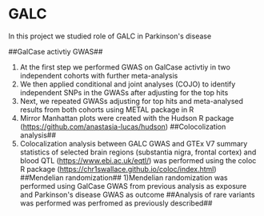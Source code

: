 # GALC

In this project we studied role of GALC in Parkinson's disease

##GalCase activtiy GWAS##
1) At the first step we performed GWAS on GalCase activtiy in two independent cohorts with further meta-analysis
2) We then applied conditional and joint analyses (COJO) to identify independent SNPs in the GWASs after adjusting for the top hits
3) Next, we repeated GWASs adjusting for top hits and  meta-analysed results from both cohorts using METAL package in R 
4) Mirror Manhattan plots were created with the Hudson R package (https://github.com/anastasia-lucas/hudson)
##Colocolization analysis##
1) Colocalization analysis between GALC GWAS and GTEx V7 summary statistics of selected brain regions (substantia nigra, frontal cortex) and blood QTL (https://www.ebi.ac.uk/eqtl/) was performed using the coloc R package (https://chr1swallace.github.io/coloc/index.html) 
##Mendelian randomization##
1)Mendelian randomization was performed using GalCase GWAS from previous analysis as exposure and Parkinson's disease GWAS as outcome
##Analysis of rare variants was performed was perfromed as previously described##
